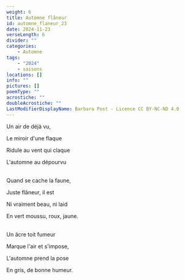 ```yaml
---
weight: 6
title: Automne flâneur
id: automne_flaneur_23
date: 2024-11-23
verseLength: 6
divider: ""
categories:
    - Automne
tags:
    - "2024"
    - saisons
locations: []
info: ""
pictures: []
poemType: ""
acrostiche: ""
doubleAcrostiche: ""
LastModifierDisplayName: Barbara Post - Licence CC BY-NC-ND 4.0
---
```

Un air de déjà vu,

Le miroir d'une flaque

Ridule au vent qui claque

L'automne au dépourvu

 \
Quand se cache la faune,

Juste flâneur, il est

Ni vraiment beau, ni laid

En vert moussu, roux, jaune.

 \
Un âcre toit fumeur

Marque l'air et s'impose,

L'automne prend la pose

En gris, de bonne humeur.